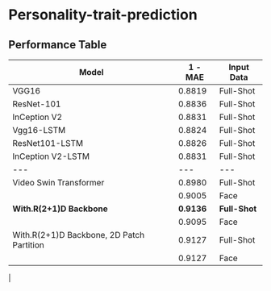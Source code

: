 # Personality-trait-prediction

## Performance Table
|Model|1 - MAE|Input Data|
|---|---|---|
|VGG16|0.8819|Full-Shot|
|ResNet-101|0.8836|Full-Shot|
|InCeption V2|0.8831|Full-Shot|
|Vgg16-LSTM|0.8824|Full-Shot|
|ResNet101-LSTM|0.8826|Full-Shot|
|InCeption V2-LSTM|0.8831|Full-Shot|
|---|---|---|
|Video Swin Transformer|0.8980|Full-Shot|
||0.9005|Face|
|**With.R(2+1)D Backbone**|**0.9136**|**Full-Shot**|
||0.9095|Face|
|With.R(2+1)D Backbone, 2D Patch Partition|0.9127|Full-Shot|
||0.9127|Face|
|
